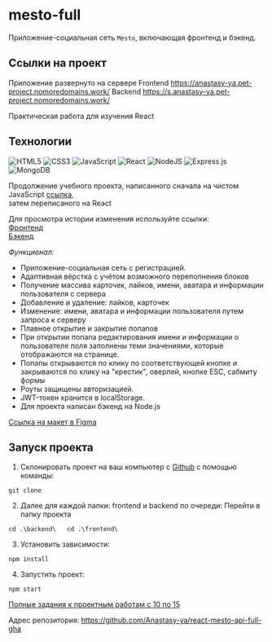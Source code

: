 # mesto-full
Приложение-социальная сеть `Mesto`, включающая фронтенд и бэкенд.  
  
## Ссылки на проект
Приложение развернуто на сервере
Frontend https://anastasy-ya.pet-project.nomoredomains.work/
Backend https://s.anastasy-ya.pet-project.nomoredomains.work/

Практическая работа для изучения React

## Технологии
![HTML5](https://img.shields.io/badge/html5-%23E34F26.svg?style=for-the-badge&logo=html5&logoColor=white)
![CSS3](https://img.shields.io/badge/css3-%231572B6.svg?style=for-the-badge&logo=css3&logoColor=white)
![JavaScript](https://img.shields.io/badge/javascript-%23323330.svg?style=for-the-badge&logo=javascript&logoColor=%23F7DF1E)
![React](https://img.shields.io/badge/react-%2320232a.svg?style=for-the-badge&logo=react&logoColor=%2361DAFB)
![NodeJS](https://img.shields.io/badge/node.js-6DA55F?style=for-the-badge&logo=node.js&logoColor=white)
![Express.js](https://img.shields.io/badge/express.js-%23404d59.svg?style=for-the-badge&logo=express&logoColor=%2361DAFB)
![MongoDB](https://img.shields.io/badge/MongoDB-%234ea94b.svg?style=for-the-badge&logo=mongodb&logoColor=white)

Продолжение учебного проекта, написанного сначала на чистом JavaScript [ссылка](https://github.com/Anastasy-ya/mesto), <br>
затем переписаного на React

Для просмотра истории изменения используйте ссылки:<br>
[Фронтенд](https://github.com/Anastasy-ya/react-mesto-auth)<br>
[Бэкенд](https://github.com/Anastasy-ya/express-mesto-gha)<br>

*Функционал:*
- Приложение-социальная сеть с регистрацией.
- Адаптивная вёрстка с учётом возможного переполнения блоков
- Получение массива карточек, лайков, имени, аватара и информации пользователя с сервера
- Добавление и удаление: лайков, карточек
- Изменение: имени, аватара и информации пользователя путем запроса к серверу
- Плавное открытие и закрытие попапов
- При открытии попапа редактирования имени и информации о пользователе поля заполнены теми значениями, которые отображаются на странице.
- Попапы открываются по клику по соответствующей кнопке и закрываются по клику на "крестик", оверлей, кнопке ESC, сабмиту формы
- Роуты защищены авторизацией. 
- JWT-токен хранится в localStorage.
- Для проекта написан бэкенд на Node.js<br>

[Ссылка на макет в Figma](https://www.figma.com/file/2cn9N9jSkmxD84oJik7xL7/JavaScript.-Sprint-4?node-id=0%3A1)

## Запуск проекта

1. Склонировать проект на ваш компьютер с [Github]() с помощью команды:
```
git clone 
```
2. Далее для каждой папки: frontend и backend по очереди: Перейти в папку проекта
```
cd .\backend\   cd .\frontend\
```
3. Установить зависимости:
```
npm install
```
4. Запустить проект:
```
npm start
```

[Полные задания к проектным работам с 10 по 15](https://www.notion.so/b3c1c05c512a41e0b57e9b40388eb928)


Адрес репозитория: https://github.com/Anastasy-ya/react-mesto-api-full-gha
